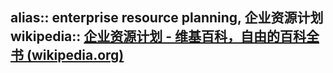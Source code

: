 alias:: enterprise resource planning, 企业资源计划
wikipedia:: [企业资源计划 - 维基百科，自由的百科全书 (wikipedia.org)](https://zh.wikipedia.org/zh-cn/%E4%BC%81%E4%B8%9A%E8%B5%84%E6%BA%90%E8%AE%A1%E5%88%92)
-